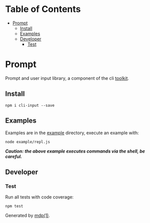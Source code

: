 Table of Contents
=================

* [Prompt](#prompt)
  * [Install](#install)
  * [Examples](#examples)
  * [Developer](#developer)
    * [Test](#test)

Prompt
======

Prompt and user input library, a component of the cli [toolkit](https://github.com/freeformsystems/cli-toolkit).

## Install

```
npm i cli-input --save
```

## Examples

Examples are in the [example](https://github.com/freeformsystems/cli-input/blob/master/example) directory, execute an example with:

```
node example/repl.js
```

***Caution: the above example executes commands via the shell, be careful.***

## Developer

### Test

Run all tests with code coverage:

```
npm test
```

Generated by [mdp(1)](https://github.com/freeformsystems/mdp).

[toolkit]: https://github.com/freeformsystems/cli-toolkit
